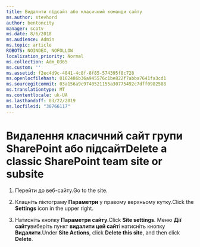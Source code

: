 ```yaml
---
title: Видалити підсайт або класичний команди сайту
ms.author: stevhord
author: bentoncity
manager: scotv
ms.date: 8/6/2018
ms.audience: Admin
ms.topic: article
ROBOTS: NOINDEX, NOFOLLOW
localization_priority: Normal
ms.collection: Adm_O365
ms.custom: ''
ms.assetid: f2ec4d9c-4841-4c8f-8f85-574395f8c728
ms.openlocfilehash: 0162486b36a945576c1be822f7abba7641fa3cd1
ms.sourcegitcommit: 03a156a9c9740521155a30775492c7dff0982588
ms.translationtype: MT
ms.contentlocale: uk-UA
ms.lasthandoff: 03/22/2019
ms.locfileid: "30766117"
---
```

# <a name="delete-a-classic-sharepoint-team-site-or-subsite"></a><span data-ttu-id="b1f46-102">Видалення класичний сайт групи SharePoint або підсайт</span><span class="sxs-lookup"><span data-stu-id="b1f46-102">Delete a classic SharePoint team site or subsite</span></span>

1. <span data-ttu-id="b1f46-103">Перейти до веб-сайту.</span><span class="sxs-lookup"><span data-stu-id="b1f46-103">Go to the site.</span></span>
    
2. <span data-ttu-id="b1f46-104">Клацніть піктограму **Параметри** у правому верхньому кутку.</span><span class="sxs-lookup"><span data-stu-id="b1f46-104">Click the **Settings** icon in the upper right.</span></span> 
    
3. <span data-ttu-id="b1f46-105">Натисніть кнопку **Параметри сайту**.</span><span class="sxs-lookup"><span data-stu-id="b1f46-105">Click **Site settings**.</span></span> <span data-ttu-id="b1f46-106">Меню **Дії сайту**виберіть пункт **видалити цей сайт**і натисніть кнопку **Видалити**.</span><span class="sxs-lookup"><span data-stu-id="b1f46-106">Under **Site Actions**, click **Delete this site**, and then click **Delete**.</span></span>
    


